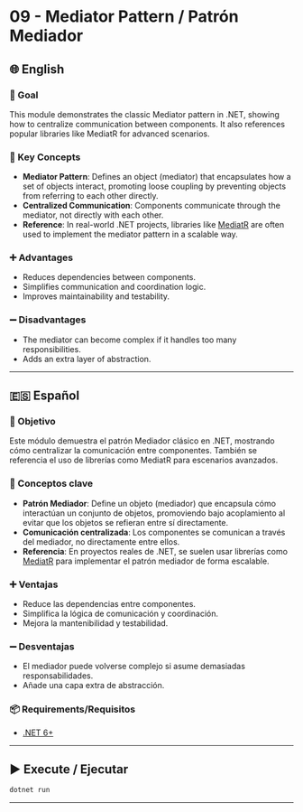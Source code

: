 ﻿# 09 - Mediator Pattern / Patrón Mediador

## 🌐 English

### 🎯 Goal
This module demonstrates the classic Mediator pattern in .NET, showing how to centralize communication between components. It also references popular libraries like MediatR for advanced scenarios.

### 🧠 Key Concepts
- **Mediator Pattern**: Defines an object (mediator) that encapsulates how a set of objects interact, promoting loose coupling by preventing objects from referring to each other directly.
- **Centralized Communication**: Components communicate through the mediator, not directly with each other.
- **Reference**: In real-world .NET projects, libraries like [MediatR](https://github.com/jbogard/MediatR) are often used to implement the mediator pattern in a scalable way.

### ➕ Advantages
- Reduces dependencies between components.
- Simplifies communication and coordination logic.
- Improves maintainability and testability.

### ➖ Disadvantages
- The mediator can become complex if it handles too many responsibilities.
- Adds an extra layer of abstraction.

---

## 🇪🇸 Español

### 🎯 Objetivo
Este módulo demuestra el patrón Mediador clásico en .NET, mostrando cómo centralizar la comunicación entre componentes. También se referencia el uso de librerías como MediatR para escenarios avanzados.

### 🧠 Conceptos clave
- **Patrón Mediador**: Define un objeto (mediador) que encapsula cómo interactúan un conjunto de objetos, promoviendo bajo acoplamiento al evitar que los objetos se refieran entre sí directamente.
- **Comunicación centralizada**: Los componentes se comunican a través del mediador, no directamente entre ellos.
- **Referencia**: En proyectos reales de .NET, se suelen usar librerías como [MediatR](https://github.com/jbogard/MediatR) para implementar el patrón mediador de forma escalable.

### ➕ Ventajas
- Reduce las dependencias entre componentes.
- Simplifica la lógica de comunicación y coordinación.
- Mejora la mantenibilidad y testabilidad.

### ➖ Desventajas
- El mediador puede volverse complejo si asume demasiadas responsabilidades.
- Añade una capa extra de abstracción.

### 📦 Requirements/Requisitos
- [.NET 6+](https://dotnet.microsoft.com/)

---

## ▶️ Execute / Ejecutar
```bash
dotnet run
```

---
